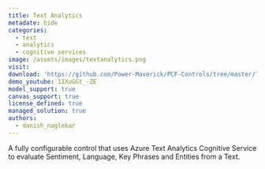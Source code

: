 ```yaml
---
title: Text Analytics
metadate: hide
categories:
  - text
  - analytics
  - cognitive services
image: /assets/images/textanalytics.png
visit:
download: 'https://github.com/Power-Maverick/PCF-Controls/tree/master/TextAnalytics'
demo_youtube: 1IXuGGt_-ZE
model_support: true
canvas_support: true
license_defined: true
managed_solution: true
authors:
  - danish_naglekar
---
```


A fully configurable control that uses Azure Text Analytics Cognitive Service to evaluate Sentiment, Language, Key Phrases and Entities from a Text.
